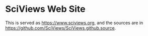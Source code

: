 # SciViews Web Site

This is served as https://www.sciviews.org, and the sources are in https://github.com/SciViews/SciViews.github.source.
